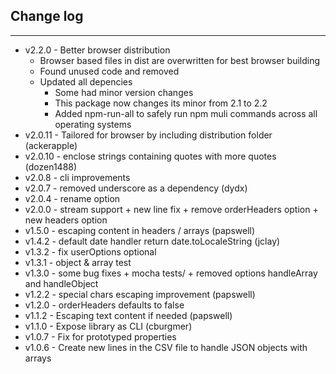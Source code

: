 ## Change log
----------------------
- v2.2.0 - Better browser distribution
  - Browser based files in dist are overwritten for best browser building
  - Found unused code and removed
  - Updated all depencies
    - Some had minor version changes
    - This package now changes its minor from 2.1 to 2.2
    - Added npm-run-all to safely run npm muli commands across all operating systems
- v2.0.11 - Tailored for browser by including distribution folder (ackerapple)
- v2.0.10 - enclose strings containing quotes with more quotes (dozen1488)
- v2.0.8 - cli improvements
- v2.0.7 - removed underscore as a dependency (dydx)
- v2.0.4 - rename option
- v2.0.0 - stream support + new line fix + remove orderHeaders option + new headers option
- v1.5.0 - escaping content in headers / arrays (papswell)
- v1.4.2 - default date handler return date.toLocaleString (jclay)
- v1.3.2 - fix userOptions optional
- v1.3.1 - object & array test
- v1.3.0 - some bug fixes + mocha tests/ + removed options handleArray and handleObject
- v1.2.2 - special chars escaping improvement (papswell)
- v1.2.0 - orderHeaders defaults to false
- v1.1.2 - Escaping text content if needed (papswell)
- v1.1.0 - Expose library as CLI (cburgmer)
- v1.0.7 - Fix for prototyped properties
- v1.0.6 - Create new lines in the CSV file to handle JSON objects with arrays
